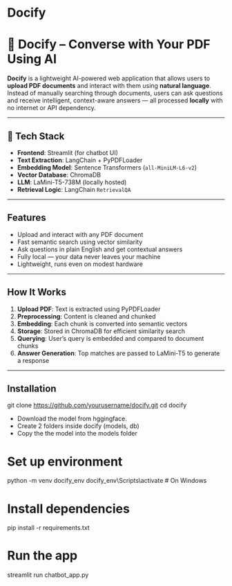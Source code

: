 # Docify
# 📄 Docify – Converse with Your PDF Using AI

**Docify** is a lightweight AI-powered web application that allows users to **upload PDF documents** and interact with them using **natural language**. Instead of manually searching through documents, users can ask questions and receive intelligent, context-aware answers — all processed **locally** with no internet or API dependency.

---

## 🔧 Tech Stack

- **Frontend**: Streamlit (for chatbot UI)
- **Text Extraction**: LangChain + PyPDFLoader
- **Embedding Model**: Sentence Transformers (`all-MiniLM-L6-v2`)
- **Vector Database**: ChromaDB
- **LLM**: LaMini-T5-738M (locally hosted)
- **Retrieval Logic**: LangChain `RetrievalQA`

---

##  Features

- Upload and interact with any PDF document
- Fast semantic search using vector similarity
- Ask questions in plain English and get contextual answers
- Fully local — your data never leaves your machine
- Lightweight, runs even on modest hardware

---

## How It Works

1. **Upload PDF**: Text is extracted using PyPDFLoader  
2. **Preprocessing**: Content is cleaned and chunked  
3. **Embedding**: Each chunk is converted into semantic vectors  
4. **Storage**: Stored in ChromaDB for efficient similarity search  
5. **Querying**: User’s query is embedded and compared to document chunks  
6. **Answer Generation**: Top matches are passed to LaMini-T5 to generate a response

---

## Installation
git clone https://github.com/yourusername/docify.git
cd docify

- Download the model from hggingface.
- Create 2 folders inside docify (models, db)
- Copy the the model into the models folder 

# Set up environment
python -m venv docify_env
docify_env\Scripts\activate  # On Windows

# Install dependencies
pip install -r requirements.txt

# Run the app
streamlit run chatbot_app.py
